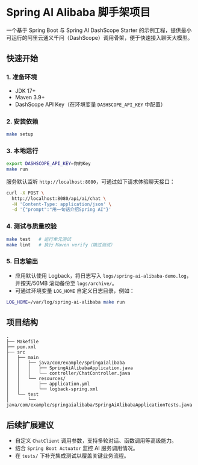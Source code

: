 # Spring AI Alibaba 脚手架项目

一个基于 Spring Boot 与 Spring AI DashScope Starter 的示例工程，提供最小可运行的阿里云通义千问（DashScope）调用骨架，便于快速接入聊天大模型。

## 快速开始

### 1. 准备环境
- JDK 17+
- Maven 3.9+
- DashScope API Key（在环境变量 `DASHSCOPE_API_KEY` 中配置）

### 2. 安装依赖

```bash
make setup
```

### 3. 本地运行

```bash
export DASHSCOPE_API_KEY=你的Key
make run
```

服务默认监听 `http://localhost:8080`，可通过如下请求体验聊天接口：

```bash
curl -X POST \
  http://localhost:8080/api/ai/chat \
  -H 'Content-Type: application/json' \
  -d '{"prompt":"用一句话介绍Spring AI"}'
```

### 4. 测试与质量校验

```bash
make test   # 运行单元测试
make lint   # 执行 Maven verify（跳过测试）
```

### 5. 日志输出

- 应用默认使用 Logback，将日志写入 `logs/spring-ai-alibaba-demo.log`，并按天/50MB 滚动备份至 `logs/archive/`。
- 可通过环境变量 `LOG_HOME` 自定义日志目录，例如：

```bash
LOG_HOME=/var/log/spring-ai-alibaba make run
```

## 项目结构

```
.
├── Makefile
├── pom.xml
├── src
│   ├── main
│   │   ├── java/com/example/springaialibaba
│   │   │   ├── SpringAiAlibabaApplication.java
│   │   │   └── controller/ChatController.java
│   │   └── resources/
│   │       ├── application.yml
│   │       └── logback-spring.xml
│   └── test
│       └── java/com/example/springaialibaba/SpringAiAlibabaApplicationTests.java
```

## 后续扩展建议
- 自定义 `ChatClient` 调用参数，支持多轮对话、函数调用等高级能力。
- 结合 `Spring Boot Actuator` 监控 AI 服务调用情况。
- 在 `tests/` 下补充集成测试以覆盖关键业务流程。
